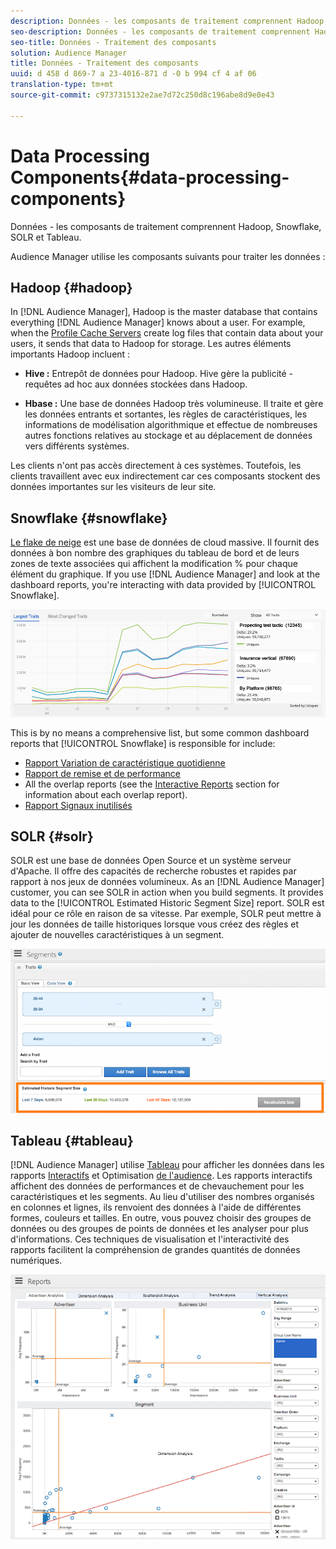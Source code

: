 ```yaml
---
description: Données - les composants de traitement comprennent Hadoop, Snowflake, SOLR et Tableau.
seo-description: Données - les composants de traitement comprennent Hadoop, Snowflake, SOLR et Tableau.
seo-title: Données - Traitement des composants
solution: Audience Manager
title: Données - Traitement des composants
uuid: d 458 d 869-7 a 23-4016-871 d -0 b 994 cf 4 af 06
translation-type: tm+mt
source-git-commit: c9737315132e2ae7d72c250d8c196abe8d9e0e43

---
```



# Data Processing Components{#data-processing-components}

Données - les composants de traitement comprennent Hadoop, Snowflake, SOLR et Tableau.

<!-- 

c_comproc.xml

 -->

Audience Manager utilise les composants suivants pour traiter les données :

## Hadoop {#hadoop}

In [!DNL Audience Manager], Hadoop is the master database that contains everything [!DNL Audience Manager] knows about a user. For example, when the [Profile Cache Servers](../../reference/system-components/components-data-collection.md) create log files that contain data about your users, it sends that data to Hadoop for storage. Les autres éléments importants Hadoop incluent :

* **Hive :** Entrepôt de données pour Hadoop. Hive gère la publicité - requêtes ad hoc aux données stockées dans Hadoop.

* **Hbase :** Une base de données Hadoop très volumineuse. Il traite et gère les données entrants et sortantes, les règles de caractéristiques, les informations de modélisation algorithmique et effectue de nombreuses autres fonctions relatives au stockage et au déplacement de données vers différents systèmes.

Les clients n'ont pas accès directement à ces systèmes. Toutefois, les clients travaillent avec eux indirectement car ces composants stockent des données importantes sur les visiteurs de leur site.

## Snowflake {#snowflake}

[Le flake de neige](https://www.snowflake.net/) est une base de données de cloud massive. Il fournit des données à bon nombre des graphiques du tableau de bord et de leurs zones de texte associées qui affichent la modification % pour chaque élément du graphique. If you use [!DNL Audience Manager] and look at the dashboard reports, you're interacting with data provided by [!UICONTROL Snowflake].



![](assets/dashboardreport.png)

This is by no means a comprehensive list, but some common dashboard reports that [!UICONTROL Snowflake] is responsible for include:

* [Rapport Variation de caractéristique quotidienne](/help/using/reporting/audience-optimization-reports/daily-trait-variation-report.md)
* [Rapport de remise et de performance](/help/using/reporting/dynamic-reports/delivery-performance-report.md)
* All the overlap reports (see the [Interactive Reports](/help/using/reporting/dynamic-reports/dynamic-reports.md) section for information about each overlap report).
* [Rapport Signaux inutilisés](/help/using/reporting/dynamic-reports/unused-signals.md)

## SOLR {#solr}

SOLR est une base de données Open Source et un système serveur d'Apache. Il offre des capacités de recherche robustes et rapides par rapport à nos jeux de données volumineux. As an [!DNL Audience Manager] customer, you can see SOLR in action when you build segments. It provides data to the [!UICONTROL Estimated Historic Segment Size] report. SOLR est idéal pour ce rôle en raison de sa vitesse. Par exemple, SOLR peut mettre à jour les données de taille historiques lorsque vous créez des règles et ajouter de nouvelles caractéristiques à un segment.



![](assets/audsize.png)

## Tableau {#tableau}

[!DNL Audience Manager] utilise [Tableau](https://www.tableausoftware.com/) pour afficher les données dans les rapports [Interactifs](../../reporting/dynamic-reports/dynamic-reports.md#interactive-and-overlap-reports) et Optimisation [de l'audience](../../reporting/audience-optimization-reports/audience-optimization-reports.md). Les rapports interactifs affichent des données de performances et de chevauchement pour les caractéristiques et les segments. Au lieu d'utiliser des nombres organisés en colonnes et lignes, ils renvoient des données à l'aide de différentes formes, couleurs et tailles. En outre, vous pouvez choisir des groupes de données ou des groupes de points de données et les analyser pour plus d'informations. Ces techniques de visualisation et l'interactivité des rapports facilitent la compréhension de grandes quantités de données numériques.



![](assets/advertiser_analytics.png)

